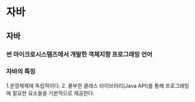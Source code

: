 자바
=======
자바
-----
### 썬 마이크로시스템즈에서 개발한 객체지향 프로그래밍 언어

### 자바의 특징
  1.운영체제에 독립적이다.
 	2. 풍부한 클래스 라이브러리(Java API)를 통해 프로그래밍에 필요한 요소들을 기본적으로 제공한다.
